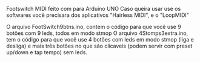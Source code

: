 Footswitch MIDI feito com para Arduino UNO
Caso queira usar use os softwares você precisara dos aplicativos "Hairless MIDI", e o "LoopMIDI"

O arquivo FootSwitch9btns.ino, contem o código para que você use 9 botôes com 9 leds, todos em modo stmop
O arquivo 4Stomps3extra.ino, tem o código para que você use 4 botôes com leds em modo stmop (liga e desliga) e mais três botôes no que são clicaveis (podem servir com preset up/down e tap tempo) sem leds.
